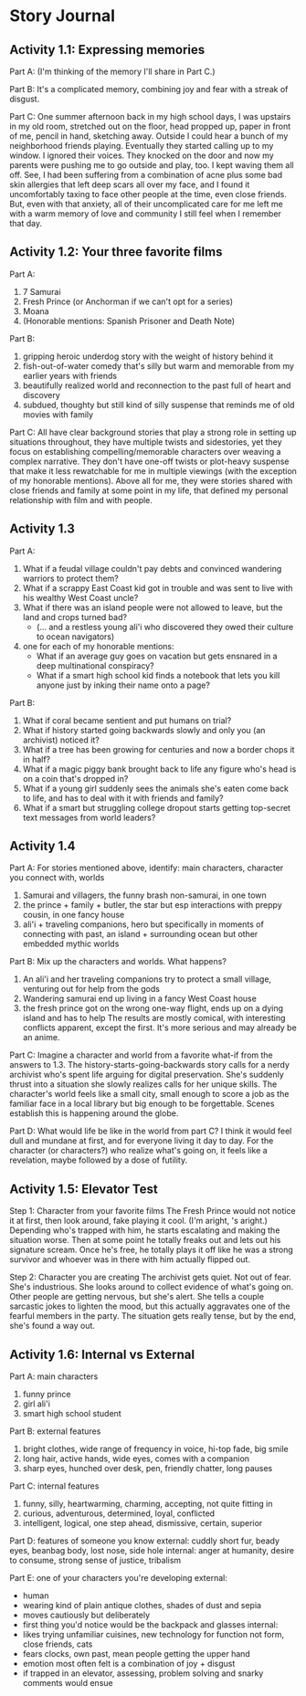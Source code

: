 # Story Journal

## Activity 1.1: Expressing memories
Part A:
(I'm thinking of the memory I'll share in Part C.)

Part B:
It's a complicated memory, combining joy and fear with a streak of disgust.

Part C:
One summer afternoon back in my high school days, I was upstairs in my old room, stretched out on the floor, head propped up, paper in front of me, pencil in hand, sketching away. Outside I could hear a bunch of my neighborhood friends playing. Eventually they started calling up to my window. I ignored their voices. They knocked on the door and now my parents were pushing me to go outside and play, too. I kept waving them all off. See, I had been suffering from a combination of acne plus some bad skin allergies that left deep scars all over my face, and I found it uncomfortably taxing to face other people at the time, even close friends. But, even with that anxiety, all of their uncomplicated care for me left me with a warm memory of love and community I still feel when I remember that day.

## Activity 1.2: Your three favorite films
Part A:
1. 7 Samurai
2. Fresh Prince (or Anchorman if we can't opt for a series)
3. Moana
4. (Honorable mentions: Spanish Prisoner and Death Note)

Part B:
1. gripping heroic underdog story with the weight of history behind it
2. fish-out-of-water comedy that's silly but warm and memorable from my earlier years with friends
3. beautifully realized world and reconnection to the past full of heart and discovery
4. subdued, thoughty but still kind of silly suspense that reminds me of old movies with family

Part C:
All have clear background stories that play a strong role in setting up situations throughout, they have multiple twists and sidestories, yet they focus on establishing compelling/memorable characters over weaving a complex narrative. They don't have one-off twists or plot-heavy suspense that make it less rewatchable for me in multiple viewings (with the exception of my honorable mentions). Above all for me, they were stories shared with close friends and family at some point in my life, that defined my personal relationship with film and with people.

## Activity 1.3
Part A:
1. What if a feudal village couldn't pay debts and convinced wandering warriors to protect them?
2. What if a scrappy East Coast kid got in trouble and was sent to live with his wealthy West Coast uncle?
3. What if there was an island people were not allowed to leave, but the land and crops turned bad?
	- (... and a restless young ali'i who discovered they owed their culture to ocean navigators)
4. one for each of my honorable mentions:
	- What if an average guy goes on vacation but gets ensnared in a deep multinational conspiracy?
	- What if a smart high school kid finds a notebook that lets you kill anyone just by inking their name onto a page?

Part B:
1. What if coral became sentient and put humans on trial?
2. What if history started going backwards slowly and only you (an archivist) noticed it?
3. What if a tree has been growing for centuries and now a border chops it in half?
4. What if a magic piggy bank brought back to life any figure who's head is on a coin that's dropped in?
5. What if a young girl suddenly sees the animals she's eaten come back to life, and has to deal with it with friends and family?
6. What if a smart but struggling college dropout starts getting top-secret text messages from world leaders?

## Activity 1.4
Part A:
For stories mentioned above, identify: main characters, character you connect with, worlds
1. Samurai and villagers, the funny brash non-samurai, in one town
2. the prince + family + butler, the star but esp interactions with preppy cousin, in one fancy house
3. ali'i + traveling companions, hero but specifically in moments of connecting with past, an island + surrounding ocean but other embedded mythic worlds

Part B:
Mix up the characters and worlds. What happens?
1. An ali'i and her traveling companions try to protect a small village, venturing out for help from the gods
2. Wandering samurai end up living in a fancy West Coast house
3. the fresh prince got on the wrong one-way flight, ends up on a dying island and has to help
The results are mostly comical, with interesting conflicts apparent, except the first. It's more serious and may already be an anime.

Part C:
Imagine a character and world from a favorite what-if from the answers to 1.3.
The history-starts-going-backwards story calls for a nerdy archivist who's spent life arguing for digital preservation. She's suddenly thrust into a situation she slowly realizes calls for her unique skills. The character's world feels like a small city, small enough to score a job as the familiar face in a local library but big enough to be forgettable. Scenes establish this is happening around the globe.

Part D:
What would life be like in the world from part C?
I think it would feel dull and mundane at first, and for everyone living it day to day. For the character (or characters?) who realize what's going on, it feels like a revelation, maybe followed by a dose of futility.

## Activity 1.5: Elevator Test
Step 1: Character from your favorite films
The Fresh Prince would not notice it at first, then look around, fake playing it cool. (I'm aright, 's aright.) Depending who's trapped with him, he starts escalating and making the situation worse. Then at some point he totally freaks out and lets out his signature scream. Once he's free, he totally plays it off like he was a strong survivor and whoever was in there with him actually flipped out.

Step 2: Character you are creating
The archivist gets quiet. Not out of fear. She's industrious. She looks around to collect evidence of what's going on. Other people are getting nervous, but she's alert. She tells a couple sarcastic jokes to lighten the mood, but this actually aggravates one of the fearful members in the party. The situation gets really tense, but by the end, she's found a way out.

## Activity 1.6: Internal vs External
Part A: main characters
1. funny prince
2. girl ali'i
3. smart high school student

Part B: external features
1. bright clothes, wide range of frequency in voice, hi-top fade, big smile
2. long hair, active hands, wide eyes, comes with a companion
3. sharp eyes, hunched over desk, pen, friendly chatter, long pauses

Part C: internal features
1. funny, silly, heartwarming, charming, accepting, not quite fitting in
2. curious, adventurous, determined, loyal, conflicted
3. intelligent, logical, one step ahead, dismissive, certain, superior

Part D: features of someone you know
external: cuddly short fur, beady eyes, beanbag body, lost nose, side hole
internal: anger at humanity, desire to consume, strong sense of justice, tribalism

Part E: one of your characters you're developing
external:
- human
- wearing kind of plain antique clothes, shades of dust and sepia
- moves cautiously but deliberately
- first thing you'd notice would be the backpack and glasses
internal:
- likes trying unfamiliar cuisines, new technology for function not form, close friends, cats
- fears clocks, own past, mean people getting the upper hand
- emotion most often felt is a combination of joy + disgust
- if trapped in an elevator, assessing, problem solving and snarky comments would ensue
